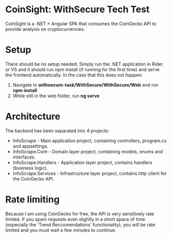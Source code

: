 # CoinSight: WithSecure Tech Test

CoinSight is a .NET + Angular SPA that consumes the CoinGecko API to provide analysis on cryptocurrencies.

# Setup
There should be no setup needed. Simply run the .NET application in Rider or VS and it should run npm install (if running for the first time) and serve the frontend automatically.
In the case that this does not happen:
1. Navigate to **withsecure-task/WithSecure/WithSecure/Web** and run **npm install**
2. While still in the web folder, run **ng serve**

# Architecture

The backend has been separated into 4 projects:
- InfoScrape - Main application project, containing controllers, program.cs and appsettings.
- InfoScrape.Core - Domain layer project, containing models, enums and interfaces.
- InfoScrape.Handlers - Application layer project, contains handlers (business logic).
- InfoScrape.Services - Infrastructure layer project, contains http client for the CoinGecko API.

# Rate limiting

Because I am using CoinGecko for free, the API is very sensitively rate limited. If you spam requests even slightly in a short space of time (especially the 'Trend Reccomendations' functionality), you will be rate limited and you must wait a few minutes to continue.
